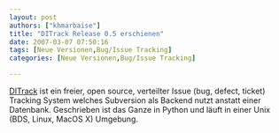 ```yaml
---
layout: post
authors: ["khmarbaise"]
title: "DITrack Release 0.5 erschienen"
date: 2007-03-07 07:50:16
tags: [Neue Versionen,Bug/Issue Tracking]
categories: [Neue Versionen,Bug/Issue Tracking]

---
```

[DITrack](http://www.ditrack.org/ "DITrack") ist ein freier, open source, verteilter Issue (bug, defect, ticket) Tracking System welches Subversion 
als Backend nutzt anstatt einer Datenbank. Geschrieben ist das Ganze in Python und läuft in einer Unix (BDS, Linux, MacOS X) Umgebung.
